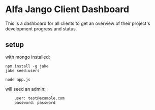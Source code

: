 # Alfa Jango Client Dashboard

This is a dashboard for all clients to get an overview of their
project's development progress and status.


## setup

with mongo installed:

    npm install -g jake
    jake seed:users

    node app.js

will seed an admin:

        user: test@example.com
        password: password
